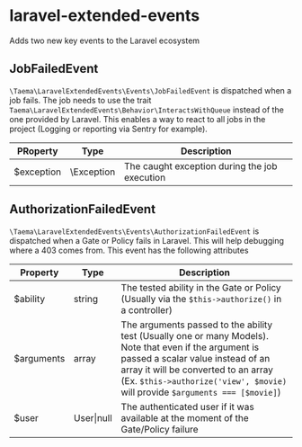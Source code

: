 # laravel-extended-events
Adds two new key events to the Laravel ecosystem

## JobFailedEvent

`\Taema\LaravelExtendedEvents\Events\JobFailedEvent` is dispatched when a job fails. The job needs to use the trait `Taema\LaravelExtendedEvents\Behavior\InteractsWithQueue` instead of the one provided by Laravel. This enables a way to react to all jobs in the project (Logging or reporting via Sentry for example).

| PRoperty | Type | Description |
|----------|------|-------------|
| $exception| \Exception | The caught exception during the job execution |

## AuthorizationFailedEvent

`\Taema\LaravelExtendedEvents\Events\AuthorizationFailedEvent` is dispatched when a Gate or Policy fails in Laravel. This will help debugging where a 403 comes from. This event has the following attributes

| Property | Type | Description |
|----------|------|-------------|
| $ability | string | The tested ability in the Gate or Policy (Usually via the `$this->authorize()` in a controller) |
| $arguments | array | The arguments passed to the ability test (Usually one or many Models). Note that even if the argument is passed a scalar value instead of an array it will be converted to an array (Ex. `$this->authorize('view', $movie)` will provide `$arguments === [$movie]`)  |
| $user | User\|null | The authenticated user if it was available at the moment of the Gate/Policy failure |
